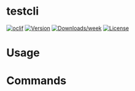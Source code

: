 testcli
=======



[![oclif](https://img.shields.io/badge/cli-oclif-brightgreen.svg)](https://oclif.io)
[![Version](https://img.shields.io/npm/v/testcli.svg)](https://npmjs.org/package/testcli)
[![Downloads/week](https://img.shields.io/npm/dw/testcli.svg)](https://npmjs.org/package/testcli)
[![License](https://img.shields.io/npm/l/testcli.svg)](https://github.com/jova/testcli/blob/master/package.json)

<!-- toc -->
# Usage
<!-- usage -->
# Commands
<!-- commands -->
